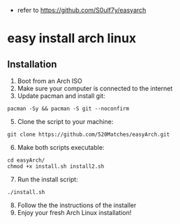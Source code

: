 - refer to https://github.com/S0ulf7y/easyarch
# easy install arch linux

## Installation

1. Boot from an Arch ISO
2. Make sure your computer is connected to the internet
4. Update pacman and install git:
  ```
  pacman -Sy && pacman -S git --noconfirm
  ```
5. Clone the script to your machine:
  ```
  git clone https://github.com/520Matches/easyArch.git
  ```
6. Make both scripts executable:
  ```
  cd easyArch/
  chmod +x install.sh install2.sh
  ```
7. Run the install script:
  ```
  ./install.sh
  ```
8. Follow the the instructions of the installer
9. Enjoy your fresh Arch Linux installation!
